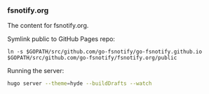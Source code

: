### fsnotify.org

The content for fsnotify.org.

Symlink public to GitHub Pages repo:

```
ln -s $GOPATH/src/github.com/go-fsnotify/go-fsnotify.github.io $GOPATH/src/github.com/go-fsnotify/fsnotify.org/public
```

Running the server:

```bash
hugo server --theme=hyde --buildDrafts --watch
```

